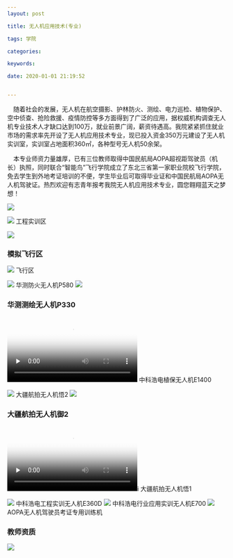 ```yaml
---
layout: post

title: 无人机应用技术(专业)

tags: 学院

categories:

keywords:

date: 2020-01-01 21:19:52


---
```


&ensp;&ensp;随着社会的发展，无人机在航空摄影、护林防火、测绘、电力巡检、植物保护、空中侦查、抢险救援、疫情防控等多方面得到了广泛的应用，据权威机构调查无人机专业技术人才缺口达到100万，就业前景广阔，薪资待遇高<!-- more -->。我院紧紧抓住就业市场的需求率先开设了无人机应用技术专业，现已投入资金350万元建设了无人机实训室，实训室占地面积360㎡，各种型号无人机50余架。

&ensp;&ensp;本专业师资力量雄厚，已有三位教师取得中国民航局AOPA超视距驾驶员（机长）执照，同时联合“智能鸟”飞行学院成立了东北三省第一家职业院校飞行学院，免去学生到外地考证培训的不便，学生毕业后可取得毕业证和中国民航局AOPA无人机驾驶证。热烈欢迎有志青年报考我院无人机应用技术专业，圆您翱翔蓝天之梦想！


![](https://ss2.meipian.me/users/53257518/d91366d0c9faaedc3aa3ad29c119c9bd.jpg-mobile)



![](https://ss2.meipian.me/users/53257518/3b64e9d238232b770d2263c2865ab3cf.jpg-mobile)
工程实训区

![](https://ss2.meipian.me/users/53257518/bebd846061fbabd305900a56a1c5d27b.jpg-mobile)
### 模拟飞行区


![](https://ss2.meipian.me/users/53257518/d87a0466200c3d2688502deae892c546.jpg-mobile)
飞行区

![](https://ss2.meipian.me/users/53257518/df2bb91278a45d645b1f392c4a477087.jpg-mobile)
华测防火无人机P580
![](https://ss2.meipian.me/users/53257518/3ea810f47630c6fe722e9b3332e5f629.jpg-mobile)
### 华测测绘无人机P330

<video id="video" controls="" preload="none" poster="http://video.ivwen.com/users/53257518/1584533732760.jpg">
      <source id="mp4" src="http://video.ivwen.com/users/53257518/1584533732760.mp4">
      </video>
中科浩电植保无人机E1400

![](https://ss2.meipian.me/users/53257518/ae02a5adb5781d08899dc9d36f1256e3.jpg-mobile)
大疆航拍无人机悟2
![](https://ss2.meipian.me/users/53257518/ff736e52dfb17b173f3eb8468004e5d4.jpg-mobile)
### 大疆航拍无人机御2


<video id="video" controls="" preload="none" poster="http://video.ivwen.com/users/53257518/1584533862301.jpg">
      <source id="mp4" src="http://video.ivwen.com/users/53257518/1584533862301.mp4">
      </video>i
大疆航拍无人机悟1

![](https://ss2.meipian.me/users/53257518/34ba753fbae0c278dc2a17bcad533dd4.jpg-mobile)
中科浩电工程实训无人机E360D
![](https://ss2.meipian.me/users/53257518/36501a5ba2c23b7c1cf03b513fa757a1.jpg-mobile)
中科浩电行业应用实训无人机E700
![](https://ss2.meipian.me/users/53257518/66ba527946c5fb4fe888b304d75b76d3.jpg-mobile)
AOPA无人机驾驶员考证专用训练机

### 教师资质
![](https://ss2.meipian.me/users/53257518/1584534195161.jpg-mobile)




